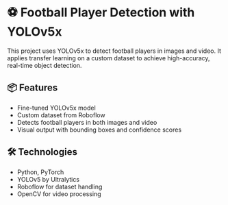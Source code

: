 # ⚽ Football Player Detection with YOLOv5x

This project uses YOLOv5x to detect football players in images and video. It applies transfer learning on a custom dataset to achieve high-accuracy, real-time object detection.

## 📦 Features

- Fine-tuned YOLOv5x model
- Custom dataset from Roboflow
- Detects football players in both images and video
- Visual output with bounding boxes and confidence scores

## 🛠️ Technologies

- Python, PyTorch
- YOLOv5 by Ultralytics
- Roboflow for dataset handling
- OpenCV for video processing
